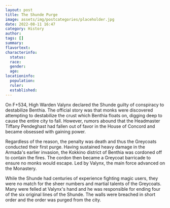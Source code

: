 ```yaml
---
layout: post
title: The Shunde Purge
image: assets/img/postcategories/placeholder.jpg
date: 2022-08-11 16:47
category: History
author: 
tags: []
summary: 
flavortext: 
characterinfo:
  status: 
  race: 
  gender: 
  age: 
locationinfo:
  population: 
  ruler: 
  established: 
---
```


On F+534, High Warden Valynx declared the Shunde guilty of conspiracy to destabilize Benthia. The official story was that monks were discovered attempting to destabilize the crust which Benthia floats on, digging deep to cause the entire city to fall. However, rumors abound that the Headmaster Tiffany Pendeghast had fallen out of favor in the House of Concord and became obsessed with gaining power.

Regardless of the reason, the penalty was death and thus the Greycoats conducted their first purge. Having sustained heavy damage in the Armada's earlier invasion, the Kokkino district of Benthia was cordoned off to contain the fires. The cordon then became a Greycoat barricade to ensure no monks would escape. Led by Valynx, the main force advanced on the Monastery.

While the Shunde had centuries of experience fighting magic users, they were no match for the sheer numbers and martial talents of the Greycoats. Many were felled at Valynx's hand and he was responsible for ending four of the six original lines of the Shunde. The walls were breached in short order and the order was purged from the city.